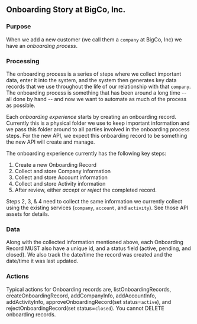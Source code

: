 ## Onboarding Story at BigCo, Inc.

### Purpose
When we add a new customer (we call them a `company` at BigCo, Inc) we have an _onboarding process_.

### Processing
The onboarding process is a series of steps where we collect important data, enter it into the system, and the system then generates key data records that we use throughout the life of our relationship with that `company`. The onboarding process is something that has been around a long time -- all done by hand -- and now we want to automate as much of the process as possible.

Each _onboarding experience_ starts by creating an onboarding record. Currently this is a physical folder we use to keep important information and we pass this folder around to all parties involved in the onboarding process steps. For the new API, we expect this onboarding record to be something the new API will create and manage.

The onboarding experience currently has the following key steps:

1. Create a new Onboarding Record
2. Collect and store Company information
3. Collect and store Account information
4. Collect and store Activity information
5. After review, either _accept_ or _reject_ the completed record.

Steps 2, 3, & 4 need to collect the same information we currently collect using the existing services (`company`, `account`, and `activity`). See those API assets for details.

### Data
Along with the collected information mentioned above, each Onboarding Record MUST also have a unique id, and a status field (active, pending, and closed). We also track the date/time the record was created and the date/time it was last updated.

### Actions
Typical actions for Onboarding records are, listOnboardingRecords, createOnboardingRecord, addCompanyInfo, addAccountInfo, addActivityInfo, approveOnboardingRecord(set status=`active`), and rejectOnboardingRecord(set status=`closed`). You cannot DELETE onboarding records. 
 
